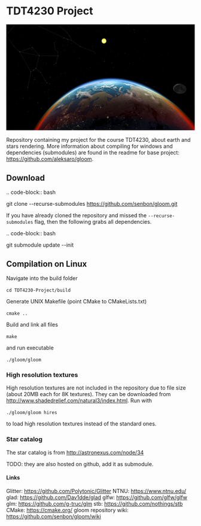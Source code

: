 
# TDT4230 Project

![preview](final.png)

Repository containing my project for the course TDT4230, about earth and stars rendering. More information about compiling for windows and dependencies (submodules) are found in the readme for base project: https://github.com/aleksaro/gloom.

## Download

.. code-block:: bash

  git clone --recurse-submodules https://github.com/senbon/gloom.git

If you have already cloned the repository and missed the ``--recurse-submodules`` flag, then the following grabs all dependencies.

.. code-block:: bash

  git submodule update --init


## Compilation on Linux

Navigate into the build folder

``cd TDT4230-Project/build``

Generate UNIX Makefile (point CMake to CMakeLists.txt)

``cmake ..``

Build and link all files

``make``

and run executable

``./gloom/gloom``



### High resolution textures

High resolution textures are not included in the repository due to file size (about 20MB each for 8K textures). They can be downloaded from http://www.shadedrelief.com/natural3/index.html. Run with

``./gloom/gloom hires``

to load high resolution textures instead of the standard ones.

### Star catalog

The star catalog is from http://astronexus.com/node/34

TODO: they are also hosted on github, add it as submodule.





#### Links

Glitter: https://github.com/Polytonic/Glitter
NTNU: https://www.ntnu.edu/
glad: https://github.com/Dav1dde/glad
glfw: https://github.com/glfw/glfw
glm: https://github.com/g-truc/glm
stb: https://github.com/nothings/stb
CMake: https://cmake.org/
gloom repository wiki: https://github.com/senbon/gloom/wiki
